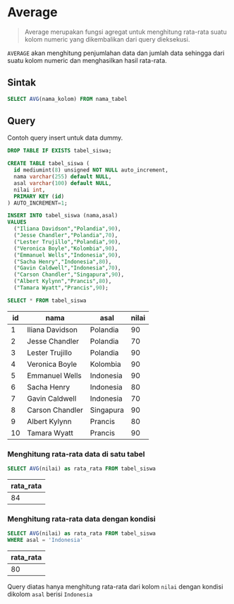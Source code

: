 # Average

> Average merupakan fungsi agregat untuk menghitung rata-rata suatu kolom numeric yang dikembalikan dari query dieksekusi.

`AVERAGE` akan menghitung penjumlahan data dan jumlah data sehingga dari suatu kolom numeric dan menghasilkan hasil rata-rata.

## Sintak

```sql
SELECT AVG(nama_kolom) FROM nama_tabel
```

## Query

Contoh query insert untuk data dummy.

```sql
DROP TABLE IF EXISTS tabel_siswa;

CREATE TABLE tabel_siswa (
  id mediumint(8) unsigned NOT NULL auto_increment,
  nama varchar(255) default NULL,
  asal varchar(100) default NULL,
  nilai int,
  PRIMARY KEY (id)
) AUTO_INCREMENT=1;

INSERT INTO tabel_siswa (nama,asal)
VALUES
  ("Iliana Davidson","Polandia",90),
  ("Jesse Chandler","Polandia",70),
  ("Lester Trujillo","Polandia",90),
  ("Veronica Boyle","Kolombia",90),
  ("Emmanuel Wells","Indonesia",90),
  ("Sacha Henry","Indonesia",80),
  ("Gavin Caldwell","Indonesia",70),
  ("Carson Chandler","Singapura",90),
  ("Albert Kylynn","Prancis",80),
  ("Tamara Wyatt","Prancis",90);

SELECT * FROM tabel_siswa
```

| id | nama            | asal      | nilai|
|----|-----------------|-----------|-----------|
| 1  | Iliana Davidson | Polandia  |90|
| 2  | Jesse Chandler  | Polandia  |70|
| 3  | Lester Trujillo | Polandia  |90|
| 4  | Veronica Boyle  | Kolombia  |90|
| 5  | Emmanuel Wells  | Indonesia   |90|
| 6  | Sacha Henry     | Indonesia |80|
| 7  | Gavin Caldwell  | Indonesia  |70|
| 8  | Carson Chandler | Singapura |90|
| 9  | Albert Kylynn   | Prancis  |80|
| 10 | Tamara Wyatt    | Prancis  |90|

### Menghitung rata-rata data di satu tabel

```sql
SELECT AVG(nilai) as rata_rata FROM tabel_siswa
```
| rata_rata |
|-------------|
| 84          |

### Menghitung rata-rata data dengan kondisi

```sql
SELECT AVG(nilai) as rata_rata FROM tabel_siswa
WHERE asal = 'Indonesia'
```
| rata_rata |
|-------------|
| 80          |

Query diatas hanya menghitung rata-rata dari kolom `nilai` dengan kondisi dikolom `asal` berisi `Indonesia`